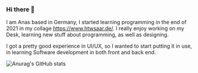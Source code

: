 ### Hi there 👋

I am Anas based in Germany, I started learning programming in the end of 2021 in my collage https://www.htwsaar.de/. I really enjoy working on my Desk, learning new stuff about programming, as well as designing.

I got a pretty good experience in UI/UX, so I wanted to start putting it in use, in learning Software development in both front and back end.




![Anurag's GitHub stats](https://github-readme-stats.vercel.app/api?username=AnasZahra&show_icons=true&theme=radical)

